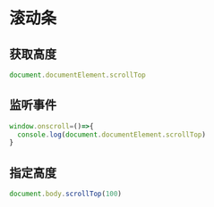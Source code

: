 # 滚动条

## 获取高度
```javascript
document.documentElement.scrollTop
```

## 监听事件
```javascript
window.onscroll=()=>{
  console.log(document.documentElement.scrollTop)
}
```

## 指定高度
```javascript
document.body.scrollTop(100)
```